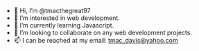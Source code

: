 - 👋 Hi, I’m @tmacthegreat97
- 👀 I’m interested in web development.
- 🌱 I’m currently learning Javascript.
- 💞️ I’m looking to collaborate on any web development projects.
- 📫 I can be reached at my email: tmac_davis@yahoo.com 

<!---
tmacthegreat97/tmacthegreat97 is a ✨ special ✨ repository because its `README.md` (this file) appears on your GitHub profile.
You can click the Preview link to take a look at your changes.
--->

